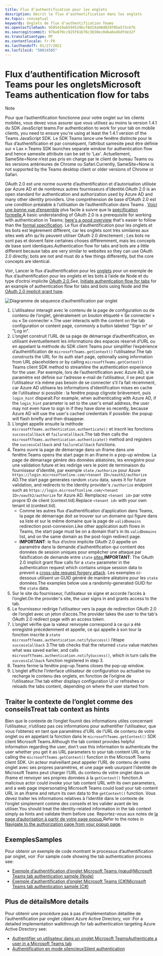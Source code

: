 ```yaml
---
title: Flux d’authentification pour les onglets
description: Décrit le flux d’authentification dans les onglets
ms.topic: conceptual
keywords: Onglets de flux d’authentification Teams
ms.openlocfilehash: 9505419a6594529bcf8d19a90d029705e573c67b
ms.sourcegitcommit: 976e870cc925f61b76c3830ec04ba6e4bdfde32f
ms.translationtype: MT
ms.contentlocale: fr-FR
ms.lasthandoff: 01/27/2021
ms.locfileid: "50014585"
---
```

# <a name="microsoft-teams-authentication-flow-for-tabs"></a><span data-ttu-id="71bf3-104">Flux d’authentification Microsoft Teams pour les onglets</span><span class="sxs-lookup"><span data-stu-id="71bf3-104">Microsoft Teams authentication flow for tabs</span></span>

> [!Note]
> <span data-ttu-id="71bf3-105">Pour que l’authentification fonctionne pour votre onglet sur les clients mobiles, vous devez vous assurer que vous utilisez au moins la version 1.4.1 du SDK JavaScript teams.</span><span class="sxs-lookup"><span data-stu-id="71bf3-105">For authentication to work for your tab on mobile clients, you need to ensure you're using at least the 1.4.1 version of the Teams JavaScript SDK.</span></span>
> <span data-ttu-id="71bf3-106">Le SDK Teams lance une fenêtre distincte pour le flux d’authentification et par conséquent, l’attribut samesite peut être définie sur « Lax ».</span><span class="sxs-lookup"><span data-stu-id="71bf3-106">Teams SDK launches separate window for authentication flow and hence samesite attribute can be set to 'Lax'.</span></span> <span data-ttu-id="71bf3-107">Actuellement, SameSite=None n’est pas pris en charge par le client de bureau Teams ou les versions antérieures de Chrome ou Safari.</span><span class="sxs-lookup"><span data-stu-id="71bf3-107">Currently, SameSite=None is not supported by the Teams desktop client or older versions of Chrome or Safari.</span></span>

<span data-ttu-id="71bf3-108">OAuth 2.0 est une norme ouverte d’authentification et d’autorisation utilisée par Azure AD et de nombreux autres fournisseurs d’identité.</span><span class="sxs-lookup"><span data-stu-id="71bf3-108">OAuth 2.0 is an open standard for authentication and authorization used by Azure AD and many other identity providers.</span></span> <span data-ttu-id="71bf3-109">Une compréhension de base d’OAuth 2.0 est une condition préalable à l’utilisation de l’authentification dans Teams . [Voici une bonne vue d’ensemble](https://aaronparecki.com/oauth-2-simplified/) plus facile à suivre que la [spécification formelle.](https://oauth.net/2/)</span><span class="sxs-lookup"><span data-stu-id="71bf3-109">A basic understanding of OAuth 2.0 is a prerequisite for working with authentication in Teams; [here's a good overview](https://aaronparecki.com/oauth-2-simplified/) that's easier to follow than the [formal specification](https://oauth.net/2/).</span></span> <span data-ttu-id="71bf3-110">Le flux d’authentification pour les onglets et les bots est légèrement différent, car les onglets sont très similaires aux sites web afin qu’ils peuvent utiliser OAuth 2.0 directement ; Les bots ne sont pas et doivent faire certaines choses différemment, mais les concepts de base sont identiques.</span><span class="sxs-lookup"><span data-stu-id="71bf3-110">Authentication flow for tabs and bots are a little different because tabs are very similar to websites so they can use OAuth 2.0 directly; bots are not and must do a few things differently, but the core concepts are identical.</span></span>

<span data-ttu-id="71bf3-111">*Voir*, Lancer le flux d’authentification pour les [onglets](~/tabs/how-to/authentication/auth-tab-aad.md#initiate-authentication-flow) pour un exemple de flux d’authentification pour les onglets et les bots à l’aide de Node et du type d’octroi implicite [OAuth 2.0.](https://oauth.net/2/grant-types/implicit/)</span><span class="sxs-lookup"><span data-stu-id="71bf3-111">*See*, [Initiate authentication flow for tabs](~/tabs/how-to/authentication/auth-tab-aad.md#initiate-authentication-flow) for an example of authentication flow for tabs and bots using Node and the [OAuth 2.0 implicit grant type](https://oauth.net/2/grant-types/implicit/).</span></span>

![Diagramme de séquence d’authentification par onglet](~/assets/images/authentication/tab_auth_sequence_diagram.png)

1. <span data-ttu-id="71bf3-113">L’utilisateur interagit avec le contenu de la page de configuration ou de contenu de l’onglet, généralement un bouton étiqueté « Se connecter » ou « Se connecter ».</span><span class="sxs-lookup"><span data-stu-id="71bf3-113">The user interacts with the content on the tab configuration or content page, commonly a button labeled "Sign in" or "Log in".</span></span>
2. <span data-ttu-id="71bf3-114">L’onglet construit l’URL de sa page de démarrage d’authentification, en utilisant éventuellement les informations des espaces réservé d’URL ou en appelant la méthode du SDK client Teams pour simplifier l’expérience d’authentification de `microsoftTeams.getContext()` l’utilisateur.</span><span class="sxs-lookup"><span data-stu-id="71bf3-114">The tab constructs the URL for its auth start page, optionally using information from URL placeholders or by calling `microsoftTeams.getContext()` Teams client SDK method to streamline the authentication experience for the user.</span></span> <span data-ttu-id="71bf3-115">Par exemple, lors de l’authentification avec Azure AD, si le paramètre est définie sur l’adresse e-mail de l’utilisateur, il se peut que l’utilisateur n’a même pas besoin de se connecter s’il l’a fait récemment, car Azure AD utilisera les informations d’identification mises en cache de l’utilisateur si possible : la fenêtre popup clignote brièvement, puis `login_hint` disparaît.</span><span class="sxs-lookup"><span data-stu-id="71bf3-115">For example, when authenticating with Azure AD, if the `login_hint` parameter is set to the user's email address, the user may not even have to sign in if they have done so recently, because Azure AD will use the user's cached credentials if possible: the popup will flash briefly and then disappear.</span></span>
3. <span data-ttu-id="71bf3-116">L’onglet appelle ensuite la méthode `microsoftTeams.authentication.authenticate()` et inscrit les fonctions `successCallback` et `failureCallback`.</span><span class="sxs-lookup"><span data-stu-id="71bf3-116">The tab then calls the `microsoftTeams.authentication.authenticate()` method and registers the `successCallback` and `failureCallback` functions.</span></span>
4. <span data-ttu-id="71bf3-117">Teams ouvre la page de démarrage dans un iframe dans une fenêtre.</span><span class="sxs-lookup"><span data-stu-id="71bf3-117">Teams opens the start page in an iframe in a pop-up window.</span></span> <span data-ttu-id="71bf3-118">La page de démarrage génère des données aléatoires, les enregistre pour une validation future et les redirige vers le point de terminaison du fournisseur d’identité, par exemple `state` `/authorize` pour Azure `https://login.microsoftonline.com/<tenant ID>/oauth2/authorize` AD.</span><span class="sxs-lookup"><span data-stu-id="71bf3-118">The start page generates random `state` data, saves it for future validation, and redirects to the identity provider's `/authorize` endpoint such as `https://login.microsoftonline.com/<tenant ID>/oauth2/authorize` for Azure AD.</span></span> <span data-ttu-id="71bf3-119">Remplacez `<tenant id>` par votre propre ID de client (context.tid).</span><span class="sxs-lookup"><span data-stu-id="71bf3-119">Replace `<tenant id>` with your own tenant id (context.tid).</span></span>
    * <span data-ttu-id="71bf3-120">Comme les autres flux d’authentification d’application dans Teams, la page de démarrage doit se trouver sur un domaine qui figure dans sa liste et sur le même domaine que la page de `validDomains` redirection post-connexion.</span><span class="sxs-lookup"><span data-stu-id="71bf3-120">Like other application auth flows in Teams, the start page must be on a domain that's in its `validDomains` list, and on the same domain as the post-login redirect page.</span></span>
    * <span data-ttu-id="71bf3-121">**IMPORTANT**: le flux d’octroi implicite OAuth 2.0 appelle un paramètre dans la demande d’authentification qui contient des données de session uniques pour empêcher une attaque par falsification de demande entre `state` [sites.](https://en.wikipedia.org/wiki/Cross-site_request_forgery)</span><span class="sxs-lookup"><span data-stu-id="71bf3-121">**IMPORTANT**: The OAuth 2.0 implicit grant flow calls for a `state` parameter in the authentication request which contains unique session data to prevent a [cross-site request forgery attack](https://en.wikipedia.org/wiki/Cross-site_request_forgery).</span></span> <span data-ttu-id="71bf3-122">Les exemples ci-dessous utilisent un GUID généré de manière aléatoire pour les `state` données.</span><span class="sxs-lookup"><span data-stu-id="71bf3-122">The examples below use a randomly-generated GUID for the `state` data.</span></span>
5. <span data-ttu-id="71bf3-123">Sur le site du fournisseur, l’utilisateur se signe et accorde l’accès à l’onglet.</span><span class="sxs-lookup"><span data-stu-id="71bf3-123">On the provider's site, the user signs in and grants access to the tab.</span></span>
6. <span data-ttu-id="71bf3-124">Le fournisseur redirige l’utilisateur vers la page de redirection OAuth 2.0 de l’onglet avec un jeton d’accès.</span><span class="sxs-lookup"><span data-stu-id="71bf3-124">The provider takes the user to the tab's OAuth 2.0 redirect page with an access token.</span></span>
7. <span data-ttu-id="71bf3-125">L’onglet vérifie que la valeur renvoyée correspond à ce qui a été enregistré précédemment et appelle, ce qui appelle à son tour la fonction inscrite à `state` `microsoftTeams.authentication.notifySuccess()` l’étape `successCallback` 3.</span><span class="sxs-lookup"><span data-stu-id="71bf3-125">The tab checks that the returned `state` value matches what was saved earlier, and calls `microsoftTeams.authentication.notifySuccess()`, which in turn calls the `successCallback` function registered in step 3.</span></span>
8. <span data-ttu-id="71bf3-126">Teams ferme la fenêtre pop-up.</span><span class="sxs-lookup"><span data-stu-id="71bf3-126">Teams closes the pop-up window.</span></span>
9. <span data-ttu-id="71bf3-127">L’onglet affiche l’interface utilisateur de configuration ou actualise ou recharge le contenu des onglets, en fonction de l’origine de l’utilisateur.</span><span class="sxs-lookup"><span data-stu-id="71bf3-127">The tab either displays configuration UI or refreshes or reloads the tabs content, depending on where the user started from.</span></span>

## <a name="treat-tab-context-as-hints"></a><span data-ttu-id="71bf3-128">Traiter le contexte de l’onglet comme des conseils</span><span class="sxs-lookup"><span data-stu-id="71bf3-128">Treat tab context as hints</span></span>

<span data-ttu-id="71bf3-129">Bien que le contexte de l’onglet fournit des informations utiles concernant l’utilisateur, n’utilisez pas ces informations pour authentifier l’utilisateur, que vous l’obtenez en tant que paramètres d’URL de l’URL de contenu de votre onglet ou en appelant la fonction dans le `microsoftTeams.getContext()` SDK client Microsoft Teams.</span><span class="sxs-lookup"><span data-stu-id="71bf3-129">Although the tab context provides helpful information regarding the user, don't use this information to authenticate the user whether you get it as URL parameters to your tab content URL or by calling the `microsoftTeams.getContext()` function in the Microsoft Teams client SDK.</span></span> <span data-ttu-id="71bf3-130">Un acteur malveillant peut appeler l’URL de contenu de votre onglet avec ses propres paramètres, et une page web usurpant l’identité de Microsoft Teams peut charger l’URL du contenu de votre onglet dans un iframe et renvoyer ses propres données à la `getContext()` fonction.</span><span class="sxs-lookup"><span data-stu-id="71bf3-130">A malicious actor could invoke your tab content URL with its own parameters, and a web page impersonating Microsoft Teams could load your tab content URL in an iframe and return its own data to the `getContext()` function.</span></span> <span data-ttu-id="71bf3-131">Vous devez traiter les informations relatives à l’identité dans le contexte de l’onglet simplement comme des conseils et les valider avant de les utiliser.</span><span class="sxs-lookup"><span data-stu-id="71bf3-131">You should treat the identity-related information in the tab context simply as hints and validate them before use.</span></span> <span data-ttu-id="71bf3-132">Reportez-vous aux notes de [la page d’autorisation à partir de votre page popup.](~/tabs/how-to/authentication/auth-tab-aad.md#navigate-to-the-authorization-page-from-your-popup-page)</span><span class="sxs-lookup"><span data-stu-id="71bf3-132">Refer to the notes in [Navigate to the authorization page from your popup page](~/tabs/how-to/authentication/auth-tab-aad.md#navigate-to-the-authorization-page-from-your-popup-page).</span></span>

## <a name="samples"></a><span data-ttu-id="71bf3-133">Exemples</span><span class="sxs-lookup"><span data-stu-id="71bf3-133">Samples</span></span>

<span data-ttu-id="71bf3-134">Pour obtenir un exemple de code montrant le processus d’authentification par onglet, voir :</span><span class="sxs-lookup"><span data-stu-id="71bf3-134">For sample code showing the tab authentication process see:</span></span>

* [<span data-ttu-id="71bf3-135">Exemple d’authentification d’onglet Microsoft Teams (nœud)</span><span class="sxs-lookup"><span data-stu-id="71bf3-135">Microsoft Teams tab authentication sample (Node)</span></span>](https://github.com/OfficeDev/microsoft-teams-sample-complete-node)
* [<span data-ttu-id="71bf3-136">Exemple d’authentification d’onglet Microsoft Teams (C#)</span><span class="sxs-lookup"><span data-stu-id="71bf3-136">Microsoft Teams tab authentication sample (C#)</span></span>](https://github.com/OfficeDev/microsoft-teams-sample-complete-csharp)

## <a name="more-details"></a><span data-ttu-id="71bf3-137">Plus de détails</span><span class="sxs-lookup"><span data-stu-id="71bf3-137">More details</span></span>

<span data-ttu-id="71bf3-138">Pour obtenir une procédure pas à pas d’implémentation détaillée de l’authentification par onglet ciblant Azure Active Directory, voir :</span><span class="sxs-lookup"><span data-stu-id="71bf3-138">For a detailed implementation walkthrough for tab authentication targeting Azure Active Directory see:</span></span>

* [<span data-ttu-id="71bf3-139">Authentifier un utilisateur dans un onglet Microsoft Teams</span><span class="sxs-lookup"><span data-stu-id="71bf3-139">Authenticate a user in a Microsoft Teams tab</span></span>](~/tabs/how-to/authentication/auth-tab-AAD.md)
* [<span data-ttu-id="71bf3-140">Authentification en mode silencieux</span><span class="sxs-lookup"><span data-stu-id="71bf3-140">Silent authentication</span></span>](~/tabs/how-to/authentication/auth-silent-AAD.md)
